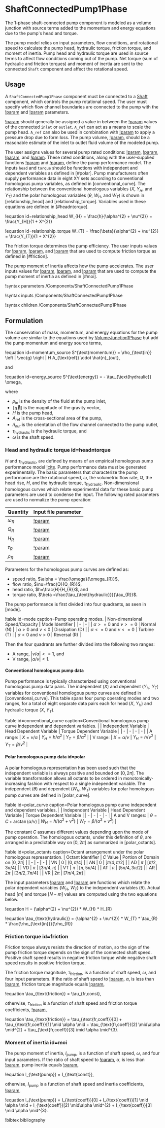 # ShaftConnectedPump1Phase

The 1-phase shaft-connected pump component is modeled as a volume junction with source terms added to the momentum and energy equations due to the pump's head and torque.

The pump model relies on input parameters, flow conditions, and rotational speed to calculate the pump head, hydraulic torque, friction torque, and moment of inertia. Pump head and hydraulic torque are used in source terms to affect flow conditions coming out of the pump. Net torque (sum of hydraulic and friction torques) and moment of inertia are sent to the connected `Shaft` component and affect the rotational speed.

## Usage

A `ShaftConnectedPump1Phase` component must be connected to a [Shaft](Shaft.md) component, which controls the pump rotational speed. The user must specify which flow channel boundaries are connected to the pump with the [!param](/Components/ShaftConnectedPump1Phase/inlet) and [!param](/Components/ShaftConnectedPump1Phase/outlet) parameters.

[!param](/Components/ShaftConnectedPump1Phase/A_ref) should generally be assigned a value in between the [!param](/Components/FlowChannel1Phase/A) values of the connected `inlet` or `outlet`. `A_ref` can act as a means to scale the pump head. `A_ref` can also be used in combination with [!param](/Components/ShaftConnectedPump1Phase/K) to apply a pressure drop due to form loss.  The pump volume, [!param](/Components/ShaftConnectedPump1Phase/volume), should be a reasonable estimate of the inlet to outlet fluid volume of the modeled pump.

The user assigns values for several pump rated conditions: [!param](/Components/ShaftConnectedPump1Phase/omega_rated), [!param](/Components/ShaftConnectedPump1Phase/volumetric_rated), [!param](/Components/ShaftConnectedPump1Phase/head_rated), and [!param](/Components/ShaftConnectedPump1Phase/torque_rated). These rated conditions, along with the user-supplied functions [!param](/Components/ShaftConnectedPump1Phase/head) and [!param](/Components/ShaftConnectedPump1Phase/torque_hydraulic), define the pump performance model. The inputs `head` and `torque` should be functions with independent and dependent variables as defined in [#polar]. Pump manufacturers often supply performance data in eight XY sets according to conventional homologous pump variables, as defined in [conventional_curve]. The relationship between the conventional homologous variables ($X$, $Y_{H}$, and $Y_{T}$) and the polar homologous variables ($\theta$, $W_{H}$, and $W_{T}$) is shown in [relationship_head] and [relationship_torque]. Variables used in these equations are defined in [#headntorque].

!equation id=relationship_head
W_{H} = \frac{h}{\alpha^{2} + \nu^{2}} = \frac{Y_{H}}{1 + X^{2}}

!equation id=relationship_torque
W_{T} = \frac{\beta}{\alpha^{2} + \nu^{2}} = \frac{Y_{T}}{1 + X^{2}}

The friction torque determines the pump efficiency. The user inputs values for [!param](/Components/ShaftConnectedPump1Phase/tau_fr_coeff), [!param](/Components/ShaftConnectedPump1Phase/tau_fr_const), and [!param](/Components/ShaftConnectedPump1Phase/speed_cr_fr) that are used to compute friction torque as defined in [#friction].

The pump moment of inertia affects how the pump accelerates. The user inputs values for [!param](/Components/ShaftConnectedPump1Phase/inertia_coeff), [!param](/Components/ShaftConnectedPump1Phase/inertia_const), and [!param](/Components/ShaftConnectedPump1Phase/speed_cr_I) that are used to compute the pump moment of inertia as defined in [#moi].

!syntax parameters /Components/ShaftConnectedPump1Phase

!syntax inputs /Components/ShaftConnectedPump1Phase

!syntax children /Components/ShaftConnectedPump1Phase

## Formulation

The conservation of mass, momentum, and energy equations for the pump volume are similar to the equations used by [VolumeJunction1Phase](VolumeJunction1Phase.md) but add the pump momentum and energy source terms,

!equation id=momentum_source
S^{\text{momentum}} = \rho_{\text{in}} \left \| \vec{g} \right \| H A_{\text{ref}} \cdot \hat{n}_{out},

and

!equation id=energy_source
S^{\text{energy}} = - \tau_{\text{hydraulic}} \omega,


where

- $\rho_{\text{in}}$ is the density of the fluid at the pump inlet,
- $\left \| \vec{g} \right \|$ is the magnitude of the gravity vector,
- $H$ is the pump head,
- $A_{\text{ref}}$ is the cross-sectional area of the pump,
- $\hat{n}_{out}$ is the orientation of the flow channel connected to the pump outlet,
- $\tau_{\text{hydraulic}}$ is the hydraulic torque, and
- $\omega$ is the shaft speed.

### Head and hydraulic torque id=headntorque

$H$ and $\tau_{\text{hydraulic}}$, are defined by means of an empirical homologous pump performance model [!cite](CentrifugalPump). Pump performance data must be generated experimentally. The basic parameters that characterize the pump performance are the rotational speed, $\omega$, the volumetric flow rate, $Q$, the head rise, $H$, and the hydraulic torque, $\tau_{\text{hydraulic}}$. Non-dimensional homologous curves which relate experimental data for these basic pump parameters are used to condense the input. The following rated  parameters are used to normalize the pump operation:

| Quantity | Input file parameter |
| - | - |
| $\omega_{R}$ | [!param](/Components/ShaftConnectedPump1Phase/omega_rated) |
| $Q_{R}$ | [!param](/Components/ShaftConnectedPump1Phase/volumetric_rated) |
| $H_{R}$ | [!param](/Components/ShaftConnectedPump1Phase/head_rated) |
| $\tau_{R}$ | [!param](/Components/ShaftConnectedPump1Phase/torque_rated) |
| $\rho_{R}$ | [!param](/Components/ShaftConnectedPump1Phase/density_rated) |

Parameters for the homologous pump curves are defined as:

- speed ratio, $\alpha = \frac{\omega}{\omega_{R}}$,
- flow ratio, $\nu=\frac{Q}{Q_{R}}$,
- head ratio, $h=\frac{H}{H_{R}}$, and
- torque ratio, $\beta =\frac{\tau_{\text{hydraulic}}}{\tau_{R}}$.

The pump performance is first divided into four quadrants, as seen in [mode].

!table id=mode caption=Pump operating modes.
| Non-dimensional Speed/Capacity | Mode Identifier |
| - | - |
| $\alpha >= 0$ and $\nu >= 0$ | Normal (N) |
| $\alpha > 0$ and $\nu < 0$ | Dissipation (D) |
| $\alpha <= 0$ and $\nu <= 0$ | Turbine (T) |
| $\alpha < 0$ and $\nu > 0$ | Reversal (R) |

Then the four quadrants are further divided into the following two ranges:

- A range, $|\nu / \alpha| <= 1$, and
- V range, $|\alpha / \nu| < 1$.

#### Conventional homologous pump data

Pump performance is typically characterized using conventional homologous pump data pairs. The independent ($X$) and dependent ($Y_{H}$, $Y_{T}$) variables for conventional homologous pump curves are defined in [conventional_curve].  This table spans four pump operating modes and two ranges, for a total of eight separate data pairs each for head ($X$, $Y_{H}$) and hydraulic torque ($X$, $Y_{T}$).

!table id=conventional_curve caption=Conventional homologous pump curve independent and dependent variables.
| | Independent Variable | Head Dependent Variable | Torque Dependent Variable |
| - | - | - | - |
| A range: | $X = \nu / \alpha$ | $Y_{H} = h / \alpha^{2}$ | $Y_{T} = \beta / \alpha^{2}$ |
| V range: | $X = \alpha / \nu$ | $Y_{H} = h / \nu^{2}$ | $Y_{T} = \beta / \nu^{2}$ |

#### Polar homologous pump data id=polar

A polar homologous representation has been used such that the independent variable is always positive and bounded on $[0, 2\pi]$. The variable transformation allows all octants to be ordered in monotonically-increasing fashion with respect to a single independent variable. The independent ($\theta$) and dependent ($W_{H}$, $W_{T}$) variables for polar homologous pump curves are defined in [polar_curve].

!table id=polar_curve caption=Polar homologous pump curve independent and dependent variables.
| | Independent Variable | Head Dependent Variable | Torque Dependent Variable |
| - | - | - | - |
| A and V ranges: | $\theta = C + \arctan(\alpha / \nu)$ | $W_{H} = h / (\alpha^{2} +\nu^{2})$ | $W_{T} = \beta / (\alpha^{2} +\nu^{2})$ |

The constant $C$ assumes different values depending upon the mode of pump operation. The homologous octants, under this definition of $\theta$, are arranged in a predictable way on
$[0,2\pi]$ as summarized in [polar_octants].

!table id=polar_octants caption=Octant arrangement under the polar homologous representation.
| Octant Identifier | $C$ Value | Portion of Domain on $[0,2\pi]$ |
| - | - | - |
| VN | $0$ | $[0,\pi/4]$ |
| AN | $0$ | $[\pi/4,\pi/2]$ |
| AD | $\pi$ | $[\pi/2,3\pi/4]$ |
| VD | $\pi$ | $[3\pi/4,\pi]$ |
| VT | $\pi$ | $[\pi,5\pi/4]$ |
| AT | $\pi$ | $[5\pi/4,3\pi/2]$ |
| AR | $2\pi$ | $[3\pi/2,7\pi/4]$ |
| VR | $2\pi$ | $[7\pi/4,2\pi]$ |

The input parameters [!param](/Components/ShaftConnectedPump1Phase/head) and [!param](/Components/ShaftConnectedPump1Phase/torque_hydraulic) are functions which relate the polar dependent variables ($W_{H}$, $W_{T}$) to the independent variables ($\theta$). Actual head $[m]$ and torque $[N-m]$ values are computed using the two equations below.

!equation
H = (\alpha^{2} + \nu^{2}) * W_{H} * H_{R}

!equation
\tau_{\text{hydraulic}} = (\alpha^{2} + \nu^{2}) * W_{T} * \tau_{R} * \frac{\rho_{\text{in}}}{\rho_{R}}

### Friction torque id=friction

Friction torque always resists the direction of motion, so the sign of the pump friction torque depends on the sign of the connected shaft speed. Positive shaft speed results in negative friction torque while negative shaft speed results in positive friction torque.

The friction torque magnitude, $\tau_{\text{friction}}$, is a function of shaft speed, $\omega$, and four input parameters. If the ratio of shaft speed to [!param](/Components/ShaftConnectedPump1Phase/omega_rated), $\alpha$, is less than [!param](/Components/ShaftConnectedPump1Phase/speed_cr_fr), friction torque magnitude equals [!param](/Components/ShaftConnectedPump1Phase/tau_fr_const),

!equation
\tau_{\text{friction}} = \tau_{fr,const},


otherwise, $\tau_{\text{friction}}$ is a function of shaft speed and friction torque coefficients, [!param](/Components/ShaftConnectedPump1Phase/tau_fr_coeff),

!equation
\tau_{\text{friction}} = \tau_{\text{fr,coeff}}[0] + \tau_{\text{fr,coeff}}[1] \mid \alpha \mid + \tau_{\text{fr,coeff}}[2] \mid\alpha \mid^{2} + \tau_{\text{fr,coeff}}[3] \mid \alpha \mid^{3}.



### Moment of inertia id=moi

The pump moment of inertia, $I_{\text{pump}}$, is a function of shaft speed, $\omega$, and four input parameters. If the ratio of shaft speed to [!param](/Components/ShaftConnectedPump1Phase/omega_rated), $\alpha$, is less than [!param](/Components/ShaftConnectedPump1Phase/speed_cr_I), pump inertia equals [!param](/Components/ShaftConnectedPump1Phase/inertia_const),

!equation
I_{\text{pump}} = I_{\text{const}},


otherwise, $I_{\text{pump}}$ is a function of shaft speed and inertia coefficients, [!param](/Components/ShaftConnectedPump1Phase/inertia_coeff),

!equation
I_{\text{pump}} = I_{\text{coeff}}[0] + I_{\text{coeff}}[1] \mid \alpha \mid + I_{\text{coeff}}[2] \mid\alpha \mid^{2} + I_{\text{coeff}}[3] \mid \alpha \mid^{3}.


!bibtex bibliography
